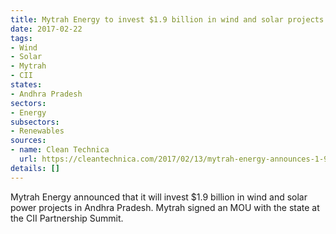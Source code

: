 ```yaml
---
title: Mytrah Energy to invest $1.9 billion in wind and solar projects in Andhra
date: 2017-02-22
tags:
- Wind
- Solar
- Mytrah
- CII
states:
- Andhra Pradesh
sectors:
- Energy
subsectors:
- Renewables
sources:
- name: Clean Technica
  url: https://cleantechnica.com/2017/02/13/mytrah-energy-announces-1-9-billion-solar-wind-energy-investment-india/
details: []
---
```


Mytrah Energy announced that it will invest $1.9 billion in wind and solar power projects in Andhra Pradesh. Mytrah signed an MOU with the state at the CII Partnership Summit.
